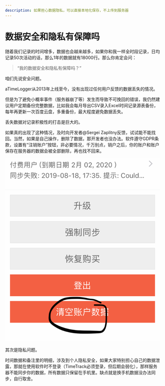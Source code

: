 ```yaml
---
description: 如果担心数据隐私，可以直接本地化保存，不上传到服务器
---
```


# 数据安全和隐私有保障吗

随着我们记录的时间增多，数据也会越来越多，如果你和我一样全时段记录，日均记录50次活动的话，那么1年的数据就有18000行。那么你肯定会问：

> “我的数据安全和隐私有保障吗？”

咱们先说安全问题。

aTimeLogger从2013年上线至今，没有出现过任何用户反馈的数据丢失的情况。

但是为了避免小概率事件（服务器崩了等）发生而导致不可挽回的错误，我仍然建议用户定期备份完整数据，比如我会每月导出CSV录入Excel时间记录源表备份，每年再更新一次百度云盘，多重备份，最大程度避免数据丢失。

丢失数据对记录积极性的打击是巨大的。

如果真的出现了这种情况，及时向开发者@Sergei Zaplitny反馈，试试能不能找回。当然，如果是自己操作，删除了数据，那开发者也没办法。软件遵守GDPR条款，设置有“注销账户”按钮，非必要情况，千万别点，销户之后，你的账户和账户保存在服务器的数据会被全部删除，再也找不回来。

![&#x6CE8;&#x9500;&#x8D26;&#x6237;&#x6309;&#x94AE;&#xFF0C;&#x52FF;&#x70B9;&#xFF01;](../.gitbook/assets/tu-pian%20%2887%29.png)

其次是隐私问题。

时间数据和备注里的明细，涉及到个人隐私安全，如果大家特别担心自己的数据泄露，那就在使用软件时不登录（TimeTrack必须登录，但后期会弱化），那样服务器不能同步你的数据，所有数据只保留在手机里。缺点就是换手机数据没办法同步，自行取舍。

